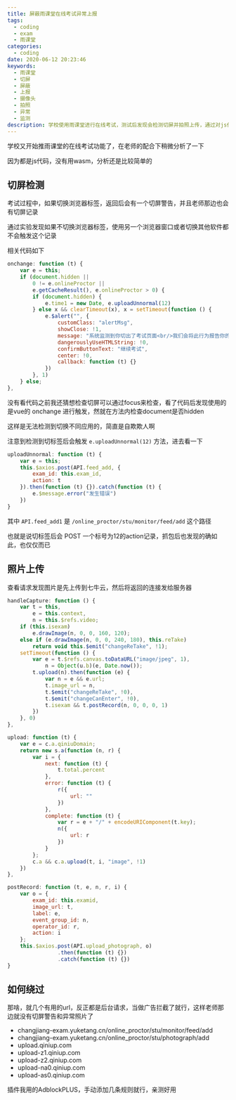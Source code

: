 ```yaml
---
title: 屏蔽雨课堂在线考试异常上报
tags:
  - coding
  - exam
  - 雨课堂
categories:
  - coding
date: 2020-06-12 20:23:46
keywords:
  - 雨课堂
  - 切屏
  - 屏蔽
  - 上报
  - 摄像头
  - 拍照
  - 异常
  - 监测
description: 学校使用雨课堂进行在线考试，测试后发现会检测切屏并拍照上传，通过对js代码的分析理清雨课堂监测切屏和上传异常照片的方法，通过插件进行屏蔽
---
```


学校又开始推雨课堂的在线考试功能了，在老师的配合下稍微分析了一下

因为都是js代码，没有用wasm，分析还是比较简单的

## 切屏检测

考试过程中，如果切换浏览器标签，返回后会有一个切屏警告，并且老师那边也会有切屏记录

通过实验发现如果不切换浏览器标签，使用另一个浏览器窗口或者切换其他软件都不会触发这个记录

相关代码如下

```javascript
onchange: function (t) {
    var e = this;
    if (document.hidden || 
        0 != e.onlineProctor || 
        e.getCacheResult(), e.onlineProctor > 0) {
        if (document.hidden) {
            e.time1 = new Date, e.uploadUnnormal(12)
        } else x && clearTimeout(x), x = setTimeout(function () {
            e.$alert("", {
                customClass: "alertMsg",
                showClose: !1,
                message: "系统监测到你切出了考试页面<br/>我们会将此行为报告你的老师",
                dangerouslyUseHTMLString: !0,
                confirmButtonText: "继续考试",
                center: !0,
                callback: function (t) {}
            })
        }, 1)
    } else;
},
```

没有看代码之前我还猜想检查切屏可以通过focus来检查，看了代码后发现使用的是vue的 onchange 进行触发，然就在方法内检查document是否hidden

这样是无法检测到切换不同应用的，简直是自欺欺人啊

注意到检测到切标签后会触发 `e.uploadUnnormal(12)` 方法，进去看一下

```javascript
uploadUnnormal: function (t) {
    var e = this;
    this.$axios.post(API.feed_add, {
        exam_id: this.exam_id,
        action: t
    }).then(function (t) {}).catch(function (t) {
        e.$message.error("发生错误")
    })
}
```

其中 `API.feed_add1` 是 `/online_proctor/stu/monitor/feed/add` 这个路径

也就是说切标签后会 POST 一个标号为12的action记录，抓包后也发现的确如此，也仅仅而已

## 照片上传

查看请求发现图片是先上传到七牛云，然后将返回的连接发给服务器


```javascript
handleCapture: function () {
    var t = this,
        e = this.context,
        n = this.$refs.video;
    if (this.isexam) 
        e.drawImage(n, 0, 0, 160, 120);
    else if (e.drawImage(n, 0, 0, 240, 180), this.reTake) 
        return void this.$emit("changeReTake", !1);
    setTimeout(function () {
        var e = t.$refs.canvas.toDataURL("image/jpeg", 1),
            n = Object(u.b)(e, Date.now());
        t.upload(n).then(function (e) {
            var n = e && e.url;
            t.image_url = n, 
            t.$emit("changeReTake", !0), 
            t.$emit("changeCanEnter", !0), 
            t.isexam && t.postRecord(n, 0, 0, 0, 1)
        })
    }, 0)
},
```

```javascript
upload: function (t) {
    var e = c.a.qiniuDomain;
    return new s.a(function (n, r) {
        var i = {
            next: function (t) {
                t.total.percent
            },
            error: function (t) {
                r({
                    url: ""
                })
            },
            complete: function (t) {
                var r = e + "/" + encodeURIComponent(t.key);
                n({
                    url: r
                })
            }
        };
        c.a && c.a.upload(t, i, "image", !1)
    })
},
```

```javascript
postRecord: function (t, e, n, r, i) {
    var o = {
        exam_id: this.examid,
        image_url: t,
        label: e,
        event_group_id: n,
        operator_id: r,
        action: i
    };
    this.$axios.post(API.upload_photograph, o)
                .then(function (t) {})
                .catch(function (t) {})
}
```

## 如何绕过

那啥，就几个有用的url，反正都是后台请求，当做广告拦截了就行，这样老师那边就没有切屏警告和异常照片了

- changjiang-exam.yuketang.cn/online_proctor/stu/monitor/feed/add
- changjiang-exam.yuketang.cn/online_proctor/stu/photograph/add
- upload.qiniup.com
- upload-z1.qiniup.com
- upload-z2.qiniup.com
- upload-na0.qiniup.com
- upload-as0.qiniup.com

插件我用的AdblockPLUS，手动添加几条规则就行，亲测好用
